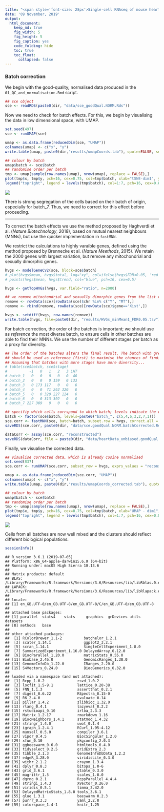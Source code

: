 ```yaml
---
title: "<span style='font-size: 28px'>Single-cell RNAseq of mouse heart development</style>"
date: '09 November, 2019'
output:
  html_document:
    keep_md: true
    fig_width: 5
    fig_height: 5
    fig_caption: yes
    code_folding: hide
    toc: true
    toc_float: 
      collapsed: false
---
```





### Batch correction

We begin with the good-quality, normalised data produced in the `01_QC_and_normalisation.Rmd` script.


```r
## sce object
sce <- readRDS(paste0(dir, "data/sce_goodQual.NORM.Rds"))
```

Now we need to check for batch effects. For this, we begin by visualising the data in low dimensional space, with UMAP.


```r
set.seed(497)
sce <- runUMAP(sce)

umap <- as.data.frame(reducedDim(sce, "UMAP"))
colnames(umap) <- c("x", "y")
write.table(umap, paste0(dir,"results/umapCoords.tab"), quote=FALSE, sep="\t")

## colour by batch
umap$batch <- sce$batch
## randomise order per batch
tmp <- umap[sample(row.names(umap), nrow(umap), replace = FALSE),]
plot(tmp$x, tmp$y, pch=16, cex=0.75, col=tmp$batch, xlab="tSNE-dim1", ylab="tSNE-dim2", bty="l")
legend("topright", legend = levels(tmp$batch), col=1:7, pch=16, cex=0.85)
```

![](02_batchCorrection_files/figure-html/umap-1.png)<!-- -->

There is strong segregation of the cells based on their batch of origin, especially for batch_7. Thus, we need to correct for this effect before proceeding.

----

To correct the batch effects we use the method proposed by Haghverdi et al. (*Nature Biotechnology*, 2018), based on mutual nearest neighbours (MNNs), but use the quicker implementation in `fastMNN`. 

We restrict the calculations to highly varaible genes, defined using the method proposed by Brennecke et al. (*Nature Meethods*, 2015). We retain the 2000 genes with largest variation, but remove any mitochondrial and sexually dimorphic genes.


```r
hvgs <- modelGeneCV2(sce, block=sce$batch)
# plot(hvgs$mean, hvgs$total, log="xy", col=ifelse(hvgs$FDR<0.05, 'red', 'black'))
# points(hvgs$mean, hvgs$trend, col="blue", pch=16, cex=0.5)

hvgs <- getTopHVGs(hvgs, var.field="ratio", n=2000)

## we remove mitochondrial and sexually dimorphic genes from the list of HVGs
remove <- rowData(sce)[rowData(sce)$chr %in% c("Y", "MT"),]
remove <- rbind(remove, rowData(sce)[rowData(sce)$gene=='Xist',])

hvgs <- setdiff(hvgs, row.names(remove))
write.table(hvgs, file=paste0(dir, "results/HVGs_minMean1_FDR0.05.tsv"), quote = FALSE, col.names = FALSE, row.names = FALSE)
```

For batch correction, the order of the batches is important; we should use as *reference* the most diverse batch, to ensure cells in other batches are able to find their MNNs. We use the number of different stages per batch as a proxy for diversity.


```r
## The order of the batches alters the final result. The batch with greatest diversity
## should be used as reference (first) to maximise the chances of finding MNNs. 
## Assuming that batches with more stages have more diversity...
# table(sce$batch, sce$stage)
#          -1   0   1   2   3 LHT
# batch_1   0   0   0   0   0  40
# batch_2   0   0   0 159   0 133
# batch_3   0 173 117   0   0   0
# batch_4   0   0  71 262 320   0
# batch_5   0   0 328 227 124   0
# batch_6   0   0 313 302   0   0
# batch_7 227 309   0   0   0   0

## specifiy which cells corrspond to which batch; levels indicate the order for merging
batch <- factor(sce$batch, levels=paste0("batch_", c(5,4,6,3,2,7,1)))
sce.corr <- fastMNN(sce, batch=batch, subset.row = hvgs, correct.all = TRUE)
saveRDS(sce.corr, paste0(dir, "data/sce.goodQual.NORM.batchCorrected.Rds"))

dataCorr <- assay(sce.corr, "reconstructed")
saveRDS(dataCorr, file = paste0(dir, "data/heartData_unbiased.goodQual.NORM.batchCorrected.Rds"))
```

Finally, we visualise the corrected data.


```r
## visualise corrected data, which is already cosine normalised
set.seed(837)
sce.corr <- runUMAP(sce.corr, subset_row = hvgs, exprs_values = "reconstructed")

umap <- as.data.frame(reducedDim(sce.corr, "UMAP"))
colnames(umap) <- c("x", "y")
write.table(umap, paste0(dir,"results/umapCoords_corrected.tab"), quote=FALSE, sep="\t")

## colour by batch
umap$batch <- sce$batch
## randomise order per batch
tmp <- umap[sample(row.names(umap), nrow(umap), replace = FALSE),]
plot(tmp$x, tmp$y, pch=16, cex=0.75, col=tmp$batch, xlab="UMAP - dim1", ylab="UMAP - dim2", bty="l")
legend("topright", legend = levels(tmp$batch), col=1:7, pch=16, cex=0.85)
```

![](02_batchCorrection_files/figure-html/umap_corrected-1.png)<!-- -->

Cells from all batches are now well mixed and the clusters should reflect different biological populations.


```r
sessionInfo()
```

```
## R version 3.6.1 (2019-07-05)
## Platform: x86_64-apple-darwin15.6.0 (64-bit)
## Running under: macOS High Sierra 10.13.6
## 
## Matrix products: default
## BLAS:   /Library/Frameworks/R.framework/Versions/3.6/Resources/lib/libRblas.0.dylib
## LAPACK: /Library/Frameworks/R.framework/Versions/3.6/Resources/lib/libRlapack.dylib
## 
## locale:
## [1] en_GB.UTF-8/en_GB.UTF-8/en_GB.UTF-8/C/en_GB.UTF-8/en_GB.UTF-8
## 
## attached base packages:
## [1] parallel  stats4    stats     graphics  grDevices utils     datasets 
## [8] methods   base     
## 
## other attached packages:
##  [1] RColorBrewer_1.1-2          batchelor_1.2.1            
##  [3] scater_1.14.1               ggplot2_3.2.1              
##  [5] scran_1.14.1                SingleCellExperiment_1.8.0 
##  [7] SummarizedExperiment_1.16.0 DelayedArray_0.12.0        
##  [9] BiocParallel_1.20.0         matrixStats_0.55.0         
## [11] Biobase_2.46.0              GenomicRanges_1.38.0       
## [13] GenomeInfoDb_1.22.0         IRanges_2.20.0             
## [15] S4Vectors_0.24.0            BiocGenerics_0.32.0        
## 
## loaded via a namespace (and not attached):
##  [1] Rcpp_1.0.2               rsvd_1.0.2              
##  [3] locfit_1.5-9.1           lattice_0.20-38         
##  [5] FNN_1.1.3                assertthat_0.2.1        
##  [7] digest_0.6.22            RSpectra_0.15-0         
##  [9] R6_2.4.0                 evaluate_0.14           
## [11] pillar_1.4.2             zlibbioc_1.32.0         
## [13] rlang_0.4.1              lazyeval_0.2.2          
## [15] rstudioapi_0.10          irlba_2.3.3             
## [17] Matrix_1.2-17            rmarkdown_1.16          
## [19] BiocNeighbors_1.4.1      statmod_1.4.32          
## [21] stringr_1.4.0            uwot_0.1.4              
## [23] igraph_1.2.4.1           RCurl_1.95-4.12         
## [25] munsell_0.5.0            compiler_3.6.1          
## [27] vipor_0.4.5              BiocSingular_1.2.0      
## [29] xfun_0.10                pkgconfig_2.0.3         
## [31] ggbeeswarm_0.6.0         htmltools_0.4.0         
## [33] tidyselect_0.2.5         gridExtra_2.3           
## [35] tibble_2.1.3             GenomeInfoDbData_1.2.2  
## [37] edgeR_3.28.0             viridisLite_0.3.0       
## [39] withr_2.1.2              crayon_1.3.4            
## [41] dplyr_0.8.3              bitops_1.0-6            
## [43] grid_3.6.1               gtable_0.3.0            
## [45] magrittr_1.5             scales_1.0.0            
## [47] dqrng_0.2.1              RcppParallel_4.4.4      
## [49] stringi_1.4.3            XVector_0.26.0          
## [51] viridis_0.5.1            limma_3.42.0            
## [53] DelayedMatrixStats_1.8.0 tools_3.6.1             
## [55] glue_1.3.1               beeswarm_0.2.3          
## [57] purrr_0.3.3              yaml_2.2.0              
## [59] colorspace_1.4-1         knitr_1.25
```
